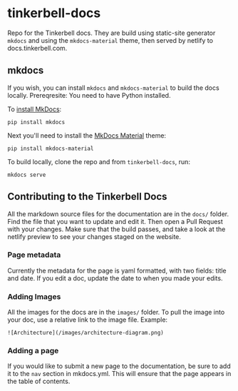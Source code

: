 # tinkerbell-docs

Repo for the Tinkerbell docs. They are build using static-site generator `mkdocs` and using the `mkdocs-material` theme, then served by netlify to docs.tinkerbell.com. 

## mkdocs

If you wish, you can install `mkdocs` and `mkdocs-material` to build the docs locally. Prereqresite: You need to have Python installed.

To [install MkDocs](https://www.mkdocs.org/#installation):

`pip install mkdocs`

Next you'll need to install the [MkDocs Material](https://github.com/squidfunk/mkdocs-material) theme:

`pip install mkdocs-material`

To build locally, clone the repo and from `tinkerbell-docs`, run:

`mkdocs serve`

## Contributing to the Tinkerbell Docs

All the markdown source files for the documentation are in the `docs/` folder. Find the file that you want to update and edit it. Then open a Pull Request with your changes. Make sure that the build passes, and take a look at the netlify preview to see your changes staged on the website.

### Page metadata

Currently the metadata for the page is yaml formatted, with two fields: title and date. If you edit a doc, update the date to when you made your edits. 

### Adding Images

All the images for the docs are in the `images/` folder. To pull the image into your doc, use a relative link to the image file. Example:

```
![Architecture](/images/architecture-diagram.png)
```

### Adding a page

If you would like to submit a new page to the documentation, be sure to add it to the `nav` section in mkdocs.yml. This will ensure that the page appears in the table of contents.